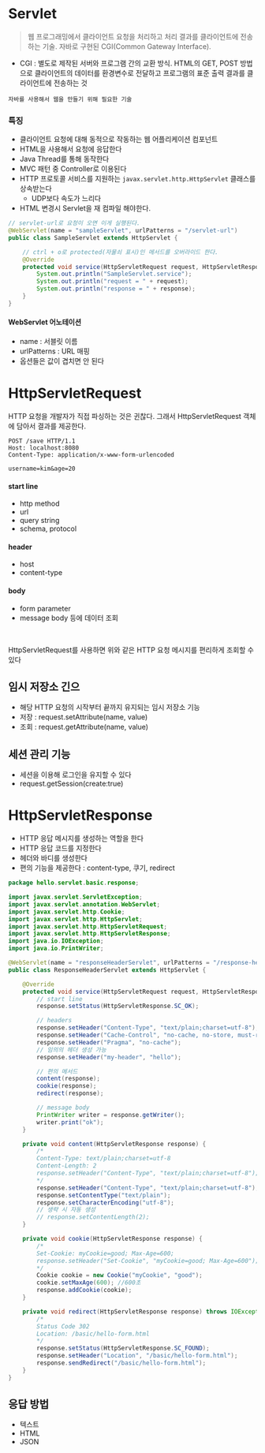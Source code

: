 # Servlet

> 웹 프로그래밍에서 클라이언트 요청을 처리하고 처리 결과를 클라이언트에 전송하는 기술.
> 자바로 구현된 CGI(Common Gateway Interface).

* CGI : 별도로 제작된 서버와 프로그램 간의 교환 방식. HTML의 GET, POST 방법으로 클라이언트의 데이터를 환경변수로 전달하고 프로그램의 표준 출력 결과를 클라이언트에 전송하는 것

```
자바를 사용해서 웹을 만들기 위해 필요한 기술
```

### 특징

* 클라이언트 요청에 대해 동적으로 작동하는 웹 어플리케이션 컴포넌트
* HTML을 사용해서 요청에 응답한다
* Java Thread를 통해 동작한다
* MVC 패턴 중 Controller로 이용된다
* HTTP 프로토콜 서비스를 지원하는 `javax.servlet.http.HttpServlet` 클래스를 상속받는다
    * UDP보다 속도가 느리다
* HTML 변경시 Servlet을 재 컴파일 해야한다.

```java
// servlet-url로 요청이 오면 이게 실행된다.
@WebServlet(name = "sampleServlet", urlPatterns = "/servlet-url")
public class SampleServlet extends HttpServlet {

    // ctrl + o로 protected(자물쇠 표시)인 메서드를 오버라이드 한다.
    @Override
    protected void service(HttpServletRequest request, HttpServletResponse response) throws ServletException, IOException {
        System.out.println("SampleServlet.service");
        System.out.println("request = " + request);
        System.out.println("response = " + response);
    }
}
```

#### WebServlet 어노테이션

* name : 서블릿 이름
* urlPatterns : URL 매핑
* 옵션들은 값이 겹치면 안 된다

# HttpServletRequest

HTTP 요청을 개발자가 직접 파싱하는 것은 귄찮다. 그래서 HttpServletRequest 객체에 담아서 결과를 제공한다.

```
POST /save HTTP/1.1
Host: localhost:8080
Content-Type: application/x-www-form-urlencoded

username=kim&age=20
```

#### start line

* http method
* url
* query string
* schema, protocol

#### header

* host
* content-type

#### body

* form parameter
* message body 등에 데이터 조회

<br>

HttpServletRequest를 사용하면 위와 같은 HTTP 요청 메시지를 편리하게 조회할 수 있다

## 임시 저장소 긴으

* 해당 HTTP 요청의 시작부터 끝까지 유지되는 임시 저장소 기능
* 저장 : request.setAttribute(name, value)
* 조회 : request.getAttribute(name, value)

## 세션 관리 기능

* 세션을 이용해 로그인을 유지할 수 있다
* request.getSession(create:true)

# HttpServletResponse

* HTTP 응답 메시지를 생성하는 역할을 한다
* HTTP 응답 코드를 지정한다
* 헤더와 바디를 생성한다
* 편의 기능을 제공한다 : content-type, 쿠기, redirect

```java
package hello.servlet.basic.response;

import javax.servlet.ServletException;
import javax.servlet.annotation.WebServlet;
import javax.servlet.http.Cookie;
import javax.servlet.http.HttpServlet;
import javax.servlet.http.HttpServletRequest;
import javax.servlet.http.HttpServletResponse;
import java.io.IOException;
import java.io.PrintWriter;

@WebServlet(name = "responseHeaderServlet", urlPatterns = "/response-header")
public class ResponseHeaderServlet extends HttpServlet {

    @Override
    protected void service(HttpServletRequest request, HttpServletResponse response) throws ServletException, IOException {
        // start line
        response.setStatus(HttpServletResponse.SC_OK);

        // headers
        response.setHeader("Content-Type", "text/plain;charset=utf-8");
        response.setHeader("Cache-Control", "no-cache, no-store, must-revalidate");
        response.setHeader("Pragma", "no-cache");
        // 임의의 헤더 생성 가능
        response.setHeader("my-header", "hello");

        // 편의 메서드
        content(response);
        cookie(response);
        redirect(response);

        // message body
        PrintWriter writer = response.getWriter();
        writer.print("ok");
    }

    private void content(HttpServletResponse response) {
        /*
        Content-Type: text/plain;charset=utf-8
        Content-Length: 2
        response.setHeader("Content-Type", "text/plain;charset=utf-8");
        */
        response.setHeader("Content-Type", "text/plain;charset=utf-8");
        response.setContentType("text/plain");
        response.setCharacterEncoding("utf-8");
        // 생략 시 자동 생성
        // response.setContentLength(2);
    }

    private void cookie(HttpServletResponse response) {
        /*
        Set-Cookie: myCookie=good; Max-Age=600;
        response.setHeader("Set-Cookie", "myCookie=good; Max-Age=600");
        */
        Cookie cookie = new Cookie("myCookie", "good");
        cookie.setMaxAge(600); //600초
        response.addCookie(cookie);
    }

    private void redirect(HttpServletResponse response) throws IOException {
        /*
        Status Code 302
        Location: /basic/hello-form.html
        */
        response.setStatus(HttpServletResponse.SC_FOUND);
        response.setHeader("Location", "/basic/hello-form.html");
        response.sendRedirect("/basic/hello-form.html");
    }
}
```

## 응답 방법

* 텍스트
* HTML
* JSON
